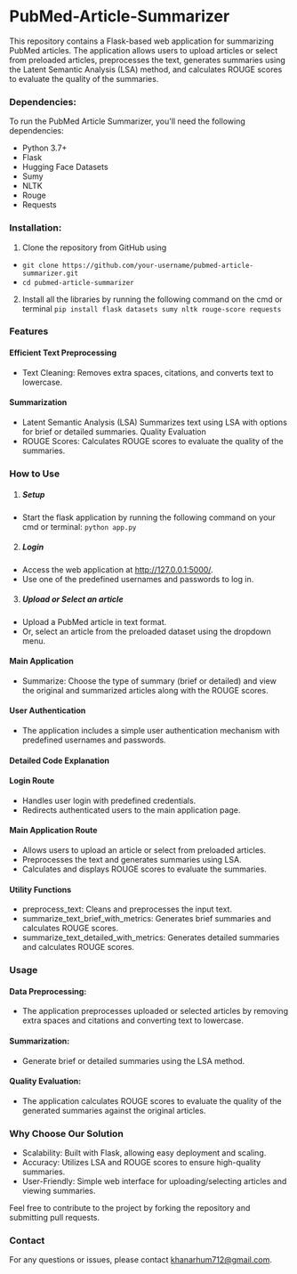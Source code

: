 # PubMed-Article-Summarizer
This repository contains a Flask-based web application for summarizing PubMed articles. The application allows users to upload articles or select from preloaded articles, preprocesses the text, generates summaries using the Latent Semantic Analysis (LSA) method, and calculates ROUGE scores to evaluate the quality of the summaries.
### Dependencies:
To run the PubMed Article Summarizer, you'll need the following dependencies:
- Python 3.7+
- Flask
- Hugging Face Datasets
- Sumy
- NLTK
- Rouge
- Requests

### Installation:
1. Clone the repository from GitHub using
  - ```git clone https://github.com/your-username/pubmed-article-summarizer.git```
  - ```cd pubmed-article-summarizer```
2. Install all the libraries by running the following command on the cmd or terminal
  ```pip install flask datasets sumy nltk rouge-score requests```

### Features
#### Efficient Text Preprocessing
- Text Cleaning: Removes extra spaces, citations, and converts text to lowercase.
#### Summarization
- Latent Semantic Analysis (LSA) Summarizes text using LSA with options for brief or detailed summaries.
Quality Evaluation
- ROUGE Scores: Calculates ROUGE scores to evaluate the quality of the summaries.

### How to Use
1. ##### Setup
  - Start the flask application by running the following command on your cmd or terminal:
      ```python app.py```
2. ##### Login
  - Access the web application at http://127.0.0.1:5000/.
  - Use one of the predefined usernames and passwords to log in.
3. ##### Upload or Select an article
  - Upload a PubMed article in text format.
  - Or, select an article from the preloaded dataset using the dropdown menu.

#### Main Application
- Summarize: Choose the type of summary (brief or detailed) and view the original and summarized articles along with the ROUGE scores.

#### User Authentication
- The application includes a simple user authentication mechanism with predefined usernames and passwords.

#### Detailed Code Explanation
#### Login Route
  - Handles user login with predefined credentials.
  - Redirects authenticated users to the main application page.
#### Main Application Route
  - Allows users to upload an article or select from preloaded articles.
  - Preprocesses the text and generates summaries using LSA.
  - Calculates and displays ROUGE scores to evaluate the summaries.
#### Utility Functions
  - preprocess_text: Cleans and preprocesses the input text.
  - summarize_text_brief_with_metrics: Generates brief summaries and calculates ROUGE scores.
  - summarize_text_detailed_with_metrics: Generates detailed summaries and calculates ROUGE scores.
### Usage

#### Data Preprocessing:
  - The application preprocesses uploaded or selected articles by removing extra spaces and citations and converting text to lowercase.

#### Summarization:
  - Generate brief or detailed summaries using the LSA method.

#### Quality Evaluation:
  - The application calculates ROUGE scores to evaluate the quality of the generated summaries against the original articles.

### Why Choose Our Solution
  - Scalability: Built with Flask, allowing easy deployment and scaling.
  - Accuracy: Utilizes LSA and ROUGE scores to ensure high-quality summaries.
  - User-Friendly: Simple web interface for uploading/selecting articles and viewing summaries.

Feel free to contribute to the project by forking the repository and submitting pull requests.
### Contact
For any questions or issues, please contact khanarhum712@gmail.com.

















  
